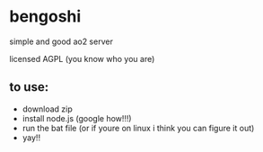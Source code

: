 # bengoshi
simple and good ao2 server

licensed AGPL (you know who you are)

to use:
---
- download zip
- install node.js (google how!!!)
- run the bat file (or if youre on linux i think you can figure it out)
- yay!!
